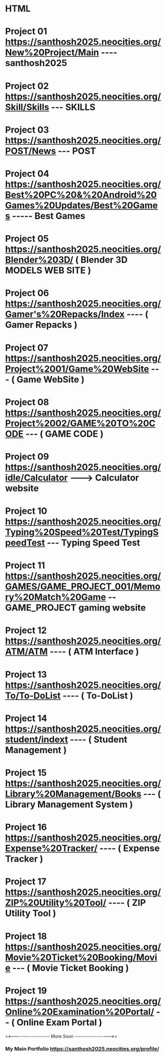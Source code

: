 # HTML

# Project 01   https://santhosh2025.neocities.org/New%20Project/Main   ---- santhosh2025

# Project 02   https://santhosh2025.neocities.org/Skill/Skills  --- SKILLS

# Project 03    https://santhosh2025.neocities.org/POST/News   ---  POST
  
# Project 04   https://santhosh2025.neocities.org/Best%20PC%20&%20Android%20Games%20Updates/Best%20Games ----- Best Games

# Project 05   https://santhosh2025.neocities.org/Blender%203D/  ( Blender 3D MODELS WEB SITE )

# Project 06   https://santhosh2025.neocities.org/Gamer's%20Repacks/Index   ---- ( Gamer Repacks )

# Project 07   https://santhosh2025.neocities.org/Project%2001/Game%20WebSite  --- ( Game WebSite )

# Project 08   https://santhosh2025.neocities.org/Project%2002/GAME%20TO%20CODE   ---  ( GAME CODE  )

# Project 09   https://santhosh2025.neocities.org/idle/Calculator ---> Calculator website

# Project 10   https://santhosh2025.neocities.org/Typing%20Speed%20Test/TypingSpeedTest  --- Typing Speed Test

# Project 11   https://santhosh2025.neocities.org/GAMES/GAME_PROJECT_001/Memory%20Match%20Game -- GAME_PROJECT gaming website

# Project 12   https://santhosh2025.neocities.org/ATM/ATM  ----  ( ATM Interface )

# Project 13 https://santhosh2025.neocities.org/To/To-DoList   ---- ( To-DoList  )

# Project 14 https://santhosh2025.neocities.org/student/indext   ---- ( Student Management )

# Project 15 https://santhosh2025.neocities.org/Library%20Management/Books  --- (  Library Management System )

# Project 16 https://santhosh2025.neocities.org/Expense%20Tracker/   ---- ( Expense Tracker )

# Project 17  https://santhosh2025.neocities.org/ZIP%20Utility%20Tool/  ---- ( ZIP Utility Tool )

# Project 18  https://santhosh2025.neocities.org/Movie%20Ticket%20Booking/Movie   --- ( Movie Ticket Booking )

#  Project 19 https://santhosh2025.neocities.org/Online%20Examination%20Portal/ -- ( Online Exam Portal )




<<------------------ More Soon ----------------->>



### My Main Portfolio   https://santhosh2025.neocities.org/profile/
